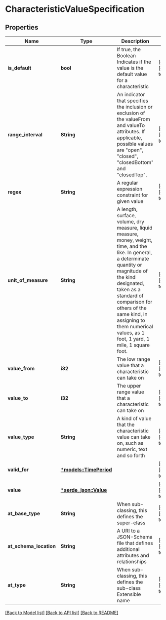 # CharacteristicValueSpecification

## Properties
Name | Type | Description | Notes
------------ | ------------- | ------------- | -------------
**is_default** | **bool** | If true, the Boolean Indicates if the value is the default value for a characteristic | [optional] [default to None]
**range_interval** | **String** | An indicator that specifies the inclusion or exclusion of the valueFrom and valueTo attributes. If applicable, possible values are \"open\", \"closed\", \"closedBottom\" and \"closedTop\". | [optional] [default to None]
**regex** | **String** | A regular expression constraint for given value | [optional] [default to None]
**unit_of_measure** | **String** | A length, surface, volume, dry measure, liquid measure, money, weight, time, and the like. In general, a determinate quantity or magnitude of the kind designated, taken as a standard of comparison for others of the same kind, in assigning to them numerical values, as 1 foot, 1 yard, 1 mile, 1 square foot. | [optional] [default to None]
**value_from** | **i32** | The low range value that a characteristic can take on | [optional] [default to None]
**value_to** | **i32** | The upper range value that a characteristic can take on | [optional] [default to None]
**value_type** | **String** | A kind of value that the characteristic value can take on, such as numeric, text and so forth | [optional] [default to None]
**valid_for** | [***models::TimePeriod**](TimePeriod.md) |  | [optional] [default to None]
**value** | [***serde_json::Value**](.md) |  | [optional] [default to None]
**at_base_type** | **String** | When sub-classing, this defines the super-class | [optional] [default to None]
**at_schema_location** | **String** | A URI to a JSON-Schema file that defines additional attributes and relationships | [optional] [default to None]
**at_type** | **String** | When sub-classing, this defines the sub-class Extensible name | [optional] [default to None]

[[Back to Model list]](../README.md#documentation-for-models) [[Back to API list]](../README.md#documentation-for-api-endpoints) [[Back to README]](../README.md)


